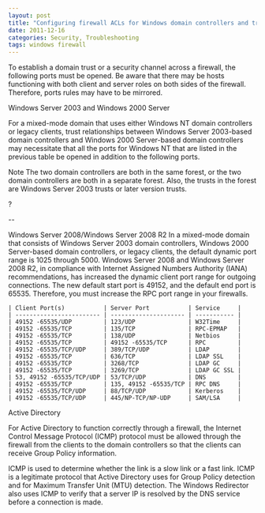 ```yaml
---
layout: post
title: "Configuring firewall ACLs for Windows domain controllers and trust relationships"
date: 2011-12-16
categories: Security, Troubleshooting
tags: windows firewall
---
```


To establish a domain trust or a security channel across a firewall, the following ports must be opened. Be aware that there may be hosts functioning with both client and server roles on both sides of the firewall. Therefore, ports rules may have to be mirrored.

Windows Server 2003 and Windows 2000 Server

For a mixed-mode domain that uses either Windows NT domain controllers or legacy clients, trust relationships between Windows Server 2003-based domain controllers and Windows 2000 Server-based domain controllers may necessitate that all the ports for Windows NT that are listed in the previous table be opened in addition to the following ports.

Note The two domain controllers are both in the same forest, or the two domain controllers are both in a separate forest. Also, the trusts in the forest are Windows Server 2003 trusts or later version trusts.

?

--

Windows Server 2008/Windows Server 2008 R2
In a mixed-mode domain that consists of Windows Server 2003 domain controllers, Windows 2000 Server-based domain controllers, or legacy clients, the default dynamic port range is 1025 through 5000. Windows Server 2008 and Windows Server 2008 R2, in compliance with Internet Assigned Numbers Authority (IANA) recommendations, has increased the dynamic client port range for outgoing connections. The new default start port is 49152, and the default end port is 65535. Therefore, you must increase the RPC port range in your firewalls.

```
| Client Port(s)           | Server Port           | Service     | 
| ------------------------ | --------------------- | ----------- |
| 49152 -65535/UDP         | 123/UDP               | W32Time     |
| 49152 -65535/TCP	       | 135/TCP               | RPC-EPMAP   |
| 49152 -65535/TCP         | 138/UDP               | Netbios     |
| 49152 -65535/TCP         | 49152 -65535/TCP      | RPC         |
| 49152 -65535/TCP/UDP     | 389/TCP/UDP           | LDAP        |
| 49152 -65535/TCP         | 636/TCP               | LDAP SSL    |
| 49152 -65535/TCP         | 3268/TCP              | LDAP GC     |
| 49152 -65535/TCP         | 3269/TCP              | LDAP GC SSL |
| 53, 49152 -65535/TCP/UDP | 53/TCP/UDP            | DNS         |
| 49152 -65535/TCP         | 135, 49152 -65535/TCP | RPC DNS     |
| 49152 -65535/TCP/UDP     | 88/TCP/UDP            | Kerberos    |
| 49152 -65535/TCP/UDP     | 445/NP-TCP/NP-UDP     | SAM/LSA     |
```

Active Directory

For Active Directory to function correctly through a firewall, the Internet Control Message Protocol (ICMP) protocol must be allowed through the firewall from the clients to the domain controllers so that the clients can receive Group Policy information.

ICMP is used to determine whether the link is a slow link or a fast link. ICMP is a legitimate protocol that Active Directory uses for Group Policy detection and for Maximum Transfer Unit (MTU) detection. The Windows Redirector also uses ICMP to verify that a server IP is resolved by the DNS service before a connection is made.